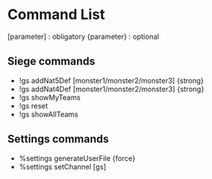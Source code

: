 # Command List

[parameter] : obligatory 
{parameter} : optional

## Siege commands

 - !gs addNat5Def [monster1/monster2/monster3] {strong}
 - !gs addNat4Def [monster1/monster2/monster3] {strong}
 - !gs showMyTeams 
 - !gs reset
 - !gs showAllTeams 

## Settings commands

 - %settings generateUserFile {force}
 - %settings setChannel [gs] 
